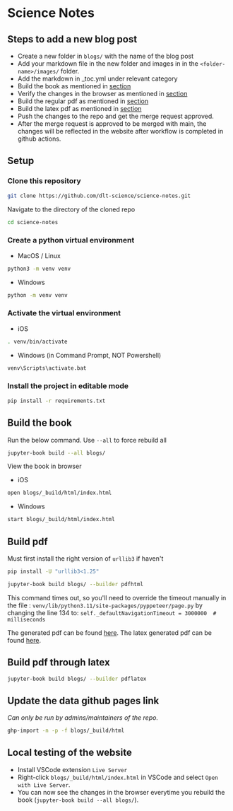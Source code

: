# Science Notes

## Steps to add a new blog post
- Create a new folder in `blogs/` with the name of the blog post
- Add your markdown file in the new folder and images in in the `<folder-name>/images/` folder.
- Add the markdown in _toc.yml under relevant category
- Build the book as mentioned in [section](#build-the-book)
- Verify the changes in the browser as mentioned in [section](#local-testing-of-the-website)
- Build the regular pdf as mentioned in [section](#build-pdf)
- Build the latex pdf as mentioned in [section](#build-pdf-through-latex)
- Push the changes to the repo and get the merge request approved.
- After the merge request is approved to be merged with main, the changes will be reflected in the website after workflow is completed in github actions.


## Setup
### Clone this repository

```zsh
git clone https://github.com/dlt-science/science-notes.git
```

Navigate to the directory of the cloned repo

```zsh
cd science-notes
```

### Create a python virtual environment

- MacOS / Linux

```zsh
python3 -m venv venv
```

- Windows

```zsh
python -m venv venv
```


### Activate the virtual environment

- iOS

```zsh
. venv/bin/activate
```

- Windows (in Command Prompt, NOT Powershell)

```zsh
venv\Scripts\activate.bat
```

### Install the project in editable mode

```zsh
pip install -r requirements.txt
```

## Build the book
Run the below command. Use `--all` to force rebuild all

```zsh
jupyter-book build --all blogs/
```

View the book in browser

- iOS

```zsh
open blogs/_build/html/index.html
```

- Windows

```zsh
start blogs/_build/html/index.html
```

## Build pdf

Must first install the right version of `urllib3` if haven't
```zsh
pip install -U "urllib3<1.25"
```

```zsh
jupyter-book build blogs/ --builder pdfhtml
```

This command times out, so you'll need to override the timeout manually in the
file : `venv/lib/python3.11/site-packages/pyppeteer/page.py` by changing the line 134 to:
`self._defaultNavigationTimeout = 3000000  # milliseconds`


The generated pdf can be found [here](blogs/_build/pdf/book.pdf).
The latex generated pdf can be found [here](blogs/_build/latex/pdf/book.pdf).

## Build pdf through latex

```zsh
jupyter-book build blogs/ --builder pdflatex
```

## Update the data github pages link
*Can only be run by admins/maintainers of the repo.*
```zsh
ghp-import -n -p -f blogs/_build/html
```

## Local testing of the website
- Install VSCode extension `Live Server`
- Right-click `blogs/_build/html/index.html` in VSCode and select `Open with Live Server`.
- You can now see the changes in the browser everytime you rebuild the book (`jupyter-book build --all blogs/`).
